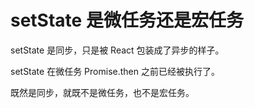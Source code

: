 # setState 是微任务还是宏任务

setState 是同步，只是被 React 包装成了异步的样子。

setState 在微任务 Promise.then 之前已经被执行了。

既然是同步，就既不是微任务，也不是宏任务。